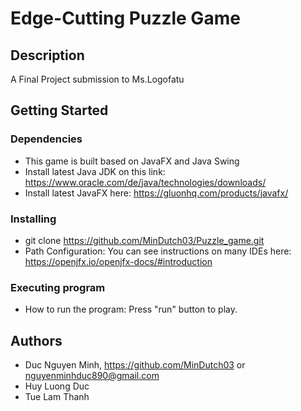 # Edge-Cutting Puzzle Game


## Description

A Final Project submission to Ms.Logofatu

## Getting Started

### Dependencies

* This game is built based on JavaFX and Java Swing 
* Install latest Java JDK on this link: https://www.oracle.com/de/java/technologies/downloads/
* Install latest JavaFX here: https://gluonhq.com/products/javafx/


### Installing

* git clone https://github.com/MinDutch03/Puzzle_game.git
* Path Configuration: You can see instructions on many IDEs here: https://openjfx.io/openjfx-docs/#introduction 

### Executing program
* How to run the program: Press "run" button to play.

## Authors
* Duc Nguyen Minh, https://github.com/MinDutch03 or nguyenminhduc890@gmail.com
* Huy Luong Duc
* Tue Lam Thanh